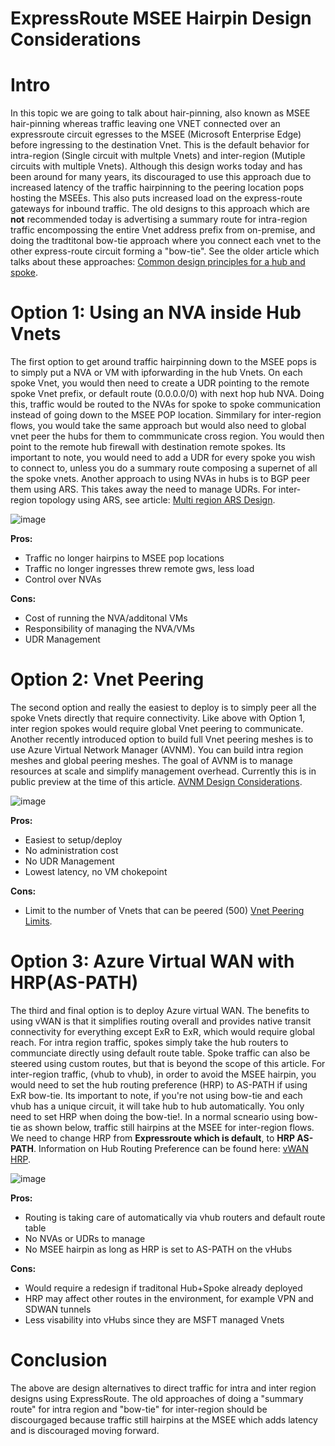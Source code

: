 # ExpressRoute MSEE Hairpin Design Considerations

# Intro
In this topic we are going to talk about hair-pinning, also known as MSEE hair-pinning whereas traffic leaving one VNET connected over an expressroute circuit egresses to the MSEE (Microsoft Enterprise Edge) before ingressing to the destination Vnet. This is the default behavior for intra-region (Single circuit with multple Vnets) and inter-region (Mutiple circuits with multiple Vnets). Although this design works today and has been around for many years, its discouraged to use this approach due to increased latency of the traffic hairpinning to the peering location pops hosting the MSEEs. This also puts increased load on the express-route gateways for inbound traffic. The old designs to this approach which are **not** recommended today is advertising a summary route for intra-region traffic encompossing the entire Vnet address prefix from on-premise, and doing the tradtitonal bow-tie approach where you connect each vnet to the other express-route circuit forming a "bow-tie". See the older article which talks about these approaches: [Common design principles for a hub and spoke](https://github.com/narayankumargupta/Common-Design-Principles-for-a-Hub-and-Spoke-VNET-Archiecture). 

# Option 1: Using an NVA inside Hub Vnets
The first option to get around traffic hairpinning down to the MSEE pops is to simply put a NVA or VM with ipforwarding in the hub Vnets. On each spoke Vnet, you would then need to create a UDR pointing to the remote spoke Vnet prefix, or default route (0.0.0.0/0) with next hop hub NVA. Doing this, traffic would be routed to the NVAs for spoke to spoke communication instead of going down to the MSEE POP location. Simmilary for inter-region flows, you would take the same approach but would also need to global vnet peer the hubs for them to commmunicate cross region. You would then point to the remote hub firewall with destination remote spokes. Its important to note, you would need to add a UDR for every spoke you wish to connect to, unless you do a summary route composing a supernet of all the spoke vnets. Another approach to using NVAs in hubs is to BGP peer them using ARS. This takes away the need to manage UDRs. For inter-region topology using ARS, see article: [Multi region ARS Design](https://learn.microsoft.com/en-us/azure/route-server/multiregion#topology).

![image](https://github.com/adtork/MSEE-Hairpin-Design-Considerations/assets/55964102/7fa9cab5-5acf-47ef-9934-0af303afca1b)

**Pros:**
 - Traffic no longer hairpins to MSEE pop locations
 - Traffic no longer ingresses threw remote gws, less load
 - Control over NVAs

**Cons:**

- Cost of running the NVA/additonal VMs
 - Responsibility of managing the NVA/VMs
 - UDR Management 

# Option 2: Vnet Peering
The second option and really the easiest to deploy is to simply peer all the spoke Vnets directly that require connectivity. Like above with Option 1, inter region spokes would require global Vnet peering to communicate. Another recently introduced option to build full Vnet peering meshes is to use Azure Virtual Network Manager (AVNM). You can build intra region meshes and global peering meshes. The goal of AVNM is to manage resources at scale and simplify management overhead. Currently this is in public preview at the time of this article. [AVNM Design Considerations](https://learn.microsoft.com/en-us/azure/virtual-network-manager/overview). 

![image](https://github.com/adtork/MSEE-Hairpin-Design-Considerations/assets/55964102/8ec123ce-5361-40d4-b6cf-78377ec2f8d9)

**Pros:**
 - Easiest to setup/deploy
 - No administration cost
 - No UDR Management
 - Lowest latency, no VM chokepoint

**Cons:**

- Limit to the number of Vnets that can be peered (500)
[Vnet Peering Limits](https://learn.microsoft.com/en-us/azure/azure-resource-manager/management/azure-subscription-service-limits#azure-resource-manager-virtual-networking-limits).

# Option 3: Azure Virtual WAN with HRP(AS-PATH)
The third and final option is to deploy Azure virtual WAN. The benefits to using vWAN is that it simplifies routing overall and provides native transit connectivity for everything except ExR to ExR, which would require global reach. For intra region traffic, spokes simply take the hub routers to communciate directly using default route table. Spoke traffic can also be steered using custom routes, but that is beyond the scope of this article. For inter-region traffic, (vhub to vhub), in order to avoid the MSEE hairpin, you would need to set the hub routing preference (HRP) to AS-PATH if using ExR bow-tie. Its important to note, if you're not using bow-tie and each vhub has a unique circuit, it will take hub to hub automatically. You only need to set HRP when doing the bow-tie!. In a normal scneario using bow-tie as shown below, traffic still hairpins at the MSEE for inter-region flows. We need to change HRP from **Expressroute which is default**, to **HRP AS-PATH**. Information on Hub Routing Preference can be found here: [vWAN HRP](https://learn.microsoft.com/en-us/azure/virtual-wan/about-virtual-hub-routing-preference).

![image](https://github.com/adtork/MSEE-Hairpin-Design-Considerations/assets/55964102/e9eb5596-82a1-4721-9029-3c393f862727)


**Pros:**

 - Routing is taking care of automatically via vhub routers and default route table
 - No NVAs or UDRs to manage
 - No MSEE hairpin as long as HRP is set to AS-PATH on the vHubs

**Cons:**

 - Would require a redesign if traditonal Hub+Spoke already deployed
 - HRP may affect other routes in the environment, for example VPN and SDWAN tunnels
 - Less visability into vHubs since they are MSFT managed Vnets

# Conclusion
The above are design alternatives to direct traffic for intra and inter region designs using ExpressRoute. The old approaches of doing a "summary route" for intra region and "bow-tie" for inter-region should be discourgaged because traffic still hairpins at the MSEE which adds latency and is discouraged moving forward. 





